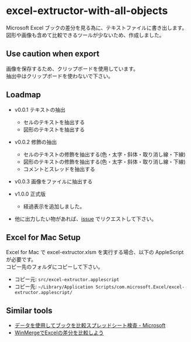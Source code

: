 # excel-extructor-with-all-objects

Microsoft Excel ブックの差分を見る為に、テキストファイルに書き出します。  
図形や画像も含めて比較できるツールが少ないため、作成しました。  

## Use caution when export

画像を保存するため、クリップボードを使用しています。  
抽出中はクリップボードを使わないで下さい。  

## Loadmap

- v0.0.1 テキストの抽出
  - セルのテキストを抽出する
  - 図形のテキストを抽出する
- v0.0.2 修飾の抽出
  - セルのテキストの修飾を抽出する(色・太字・斜体・取り消し線・下線)
  - 図形のテキストの修飾を抽出する(色・太字・斜体・取り消し線・下線)
  - コメントとスレッドを抽出する
- v0.0.3 画像をファイルに抽出する
- v1.0.0 正式版
  - 経過表示を追加しました。

- 他に出力したい物があれば、[issue](https://github.com/suzukimitsuru/excel-extructor-with-all-objects/issues) でリクエストして下さい。 

## Excel for Mac Setup

Excel for Mac で excel-extructor.xlsm を実行する場合、以下の AppleScript が必要です。  
コピー先のフォルダにコピーして下さい。  

- コピー元: `src/excel-extructor.applescript`
- コピー先: `~/Library/Application Scripts/com.microsoft.Excel/excel-extructor.applescript/`

## Similar tools

- [データを使用してブックを比較スプレッドシート検査 - Microsoft](https://support.microsoft.com/ja-jp/office/データを使用してブックを比較スプレッドシート検査-ebaf3d62-2af5-4cb1-af7d-e958cc5fad42)
- [WinMergeでExcelの差分を比較しよう](https://tech.robotpayment.co.jp/entry/2023/03/23/070000)
